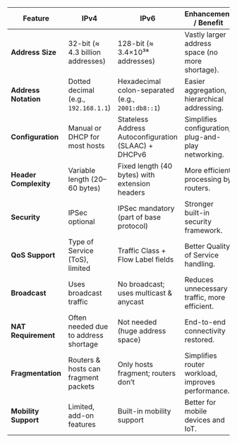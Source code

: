 | **Feature**           | **IPv4**                             | **IPv6**                                             | **Enhancement / Benefit**                           |
| --------------------- | ------------------------------------ | ---------------------------------------------------- | --------------------------------------------------- |
| **Address Size**      | 32-bit (≈ 4.3 billion addresses)     | 128-bit (≈ 3.4×10³⁸ addresses)                       | Vastly larger address space (no more shortage).     |
| **Address Notation**  | Dotted decimal (e.g., `192.168.1.1`) | Hexadecimal colon-separated (e.g., `2001:db8::1`)    | Easier aggregation, hierarchical addressing.        |
| **Configuration**     | Manual or DHCP for most hosts        | Stateless Address Autoconfiguration (SLAAC) + DHCPv6 | Simplifies configuration, plug-and-play networking. |
| **Header Complexity** | Variable length (20–60 bytes)        | Fixed length (40 bytes) with extension headers       | More efficient processing by routers.               |
| **Security**          | IPSec optional                       | IPSec mandatory (part of base protocol)              | Stronger built-in security framework.               |
| **QoS Support**       | Type of Service (ToS), limited       | Traffic Class + Flow Label fields                    | Better Quality of Service handling.                 |
| **Broadcast**         | Uses broadcast traffic               | No broadcast; uses multicast & anycast               | Reduces unnecessary traffic, more efficient.        |
| **NAT Requirement**   | Often needed due to address shortage | Not needed (huge address space)                      | End-to-end connectivity restored.                   |
| **Fragmentation**     | Routers & hosts can fragment packets | Only hosts fragment; routers don’t                   | Simplifies router workload, improves performance.   |
| **Mobility Support**  | Limited, add-on features             | Built-in mobility support                            | Better for mobile devices and IoT.                  |
